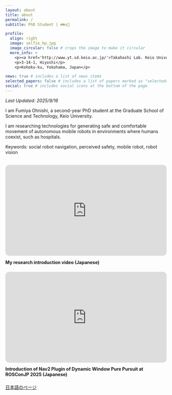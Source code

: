 ```yaml
---
layout: about
title: about
permalink: /
subtitle: PhD Student | 👪x🤖

profile:
  align: right
  image: selfie_hp.jpg
  image_circular: false # crops the image to make it circular
  more_info: >
    <p><a href='http://www.yt.sd.keio.ac.jp/'>Takahashi Lab. Keio University</a></p>
    <p>3-14-1, Hiyoshi</p>
    <p>Kohoku-ku, Yokohama, Japan</p>

news: true # includes a list of news items
selected_papers: false # includes a list of papers marked as "selected={true}"
social: true # includes social icons at the bottom of the page
---
```

*Last Updated: 2025/9/16*

I am Fumiya Ohnishi, a second-year PhD student at the Graduate School of Science and Technology, Keio University.

I am researching technologies for generating safe and comfortable movement of autonomous mobile robots in environments where humans coexist, such as hospitals.

Keywords: social robot navigation, perceived safety, mobile robot, robot vision

<br/>

<style>
  .video-container {
    position: relative;
    padding-top: 56.25%; /* 16:9 アスペクト比 */
    overflow: hidden;
    border-radius: 12px;
  }

  .video-container iframe {
    position: absolute;
    top: 0;
    left: 0;
    width: 100%;
    height: 100%;
    border: none;
  }

  .video-caption {
    font-weight: bold;
    margin: 0.8em 0 1.5em;
  }
</style>

<!-- YouTube 動画 -->
<div class="video-container">
  <iframe
    src="https://www.youtube.com/embed/-hURH_mYYmw"
    title="My research introduction video (Japanese)"
    loading="lazy"
    referrerpolicy="strict-origin-when-cross-origin"
    allowfullscreen>
  </iframe>
</div>
<p class="video-caption">My research introduction video (Japanese)</p>

<!-- Vimeo 動画 -->
<div class="video-container">
  <iframe
    src="https://player.vimeo.com/video/1122708915?badge=0&autopause=0&player_id=0&app_id=58479"
    title="DWPP: Dynamic Windowを用いた速度・加速度制約を考慮したPure Pursuitの提案とNav2プラグインの実装公開 - 大西 史弥、髙橋 正樹 (慶應義塾大学)"
    loading="lazy"
    allow="autoplay; fullscreen; picture-in-picture; clipboard-write; encrypted-media; web-share"
    referrerpolicy="strict-origin-when-cross-origin"
    allowfullscreen>
  </iframe>
</div>
<p class="video-caption">
  Introduction of Nav2 Plugin of Dynamic Window Pure Pursuit at ROSConJP 2025 (Japanese)
</p>

<script src="https://player.vimeo.com/api/player.js"></script>


<a href="ja" class="fancy-button">日本語のページ</a>

<br/>
